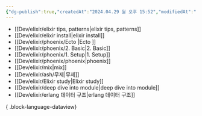 ```yaml
---
{"dg-publish":true,"createdAt":"2024.04.29 월 오후 15:52","modifiedAt":"2024.04.29 월 오후 15:52","permalink":"/Dev/elixir/elixir/","dgPassFrontmatter":true}
---
```



- [[Dev/elixir/elixir tips, patterns\|elixir tips, patterns]]
- [[Dev/elixir/elixir install\|elixir install]]
- [[Dev/elixir/phoenix/Ecto \|Ecto ]]
- [[Dev/elixir/phoenix/2. Basic\|2. Basic]]
- [[Dev/elixir/phoenix/1. Setup\|1. Setup]]
- [[Dev/elixir/phoenix/phoenix\|phoenix]]
- [[Dev/elixir/mix\|mix]]
- [[Dev/elixir/ash/무제\|무제]]
- [[Dev/elixir/Elixir study\|Elixir study]]
- [[Dev/elixir/deep dive into module\|deep dive into module]]
- [[Dev/elixir/erlang 데이터 구조\|erlang 데이터 구조]]

{ .block-language-dataview}